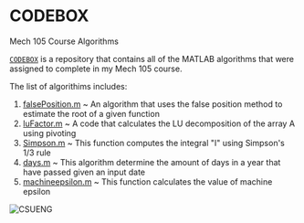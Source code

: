# CODEBOX

Mech 105 Course Algorithms

<a href="https://github.com/CameronDenison/CODEBOX/">`CODEBOX`</a> is a repository that contains all of the MATLAB algorithms that were assigned to complete in my Mech 105 course.

The list of algorithims includes:

1. <a href="https://github.com/CameronDenison/CODEBOX/blob/master/False%20Position/falsePosition.m">falsePosition.m</a> ~ An algorithm that uses the false position method to estimate the root of a given function
2. <a href="https://github.com/CameronDenison/CODEBOX/blob/master/LU%20Decomposition/luFactor.m">luFactor.m</a> ~ A code that calculates the LU decomposition of the array A using pivoting
3. <a href="https://github.com/CameronDenison/CODEBOX/blob/master/Simpsons%20Method/Simpson.m">Simpson.m</a> ~ This function computes the integral "I" using Simpson's 1/3 rule
4. <a href="https://github.com/CameronDenison/CODEBOX/blob/master/Days%20in%20a%20Year/days.m">days.m</a> ~ This algorithm determine the amount of days in a year that have passed given an input date
5. <a href="https://github.com/CameronDenison/CODEBOX/blob/master/Machine%20Epsilon/machineepsilon.m">machineepsilon.m</a> ~ This function calculates the value of machine epsilon


<img alt="CSUENG" src="https://advancing.colostate.edu/media_wrap.asp?document_id=19585">
